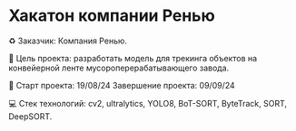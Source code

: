 # Хакатон компании Ренью
♻️ Заказчик: Компания Ренью.

📑 Цель проекта: разработать модель для трекинга объектов на конвейерной ленте мусороперерабатывающего завода. 

📌  Старт проекта: 19/08/24
    Завершение проекта: 09/09/24

💻 Стек технологий: cv2, ultralytics, YOLO8, BoT-SORT, ByteTrack, SORT, DeepSORT.
